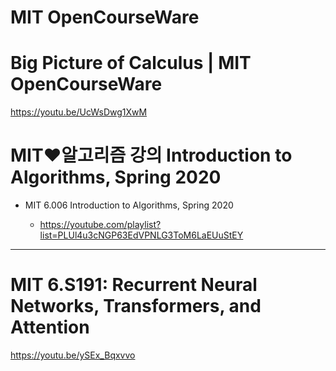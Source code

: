 # MIT OpenCourseWare

# Big Picture of Calculus | MIT OpenCourseWare

https://youtu.be/UcWsDwg1XwM


# MIT❤️알고리즘 강의 Introduction to Algorithms, Spring 2020

- MIT 6.006 Introduction to Algorithms, Spring 2020

  - https://youtube.com/playlist?list=PLUl4u3cNGP63EdVPNLG3ToM6LaEUuStEY


<hr>



# MIT 6.S191: Recurrent Neural Networks, Transformers, and Attention 

https://youtu.be/ySEx_Bqxvvo

